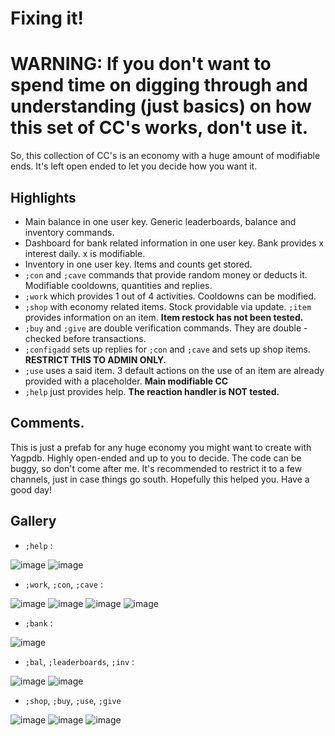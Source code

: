 # Fixing it!
# WARNING: If you don't want to spend time on digging through and understanding (just basics) on how this set of CC's works, don't use it.
So, this collection of CC's is an economy with a huge amount of modifiable ends. It's left open ended to let you decide how you want it.
## Highlights
- Main balance in one user key. Generic leaderboards, balance and inventory commands.
- Dashboard for bank related information in one user key. Bank provides x interest daily. x is modifiable.
- Inventory in one user key. Items and counts get stored.
- `;con` and `;cave` commands that provide random money or deducts it. Modifiable cooldowns, quantities and replies.
- `;work` which provides 1 out of 4 activities. Cooldowns can be modified.
- `;shop` with economy related items. Stock providable via update. `;item` provides information on an item. __Item restock has not been tested.__
- `;buy` and `;give` are double verification commands. They are double - checked before transactions.
- `;configadd` sets up replies for `;con` and `;cave` and sets up shop items. __RESTRICT THIS TO ADMIN ONLY.__
- `;use` uses a said item. 3 default actions on the use of an item are already provided with a placeholder. __Main modifiable CC__
- `;help` just provides help. __The reaction handler is NOT tested.__
## Comments.
This is just a prefab for any huge economy you might want to create with Yagpdb. Highly open-ended and up to you to decide. The code can be buggy, so don't come after me. It's recommended to restrict it to a few channels, just in case things go south.
Hopefully this helped you. 
Have a good day!
## Gallery
- `;help` : 

![image](https://media.discordapp.net/attachments/899657506173882461/959131520193421352/IMG_2451.png)
![image](https://media.discordapp.net/attachments/899657506173882461/959131527877386280/IMG_2452.png)

- `;work`, `;con`, `;cave` :

![image](https://media.discordapp.net/attachments/899657506173882461/959132576063303700/IMG_2470.png)
![image](https://media.discordapp.net/attachments/899657506173882461/959132558120062976/IMG_2468.png)
![image](https://media.discordapp.net/attachments/899657506173882461/959132568509362186/IMG_2469.png)
![image](https://media.discordapp.net/attachments/899657506173882461/959131534747635833/IMG_2453.png)

- `;bank` :

![image](https://media.discordapp.net/attachments/899657506173882461/959131536173723668/IMG_2454.png)

- `;bal`, `;leaderboards`, `;inv` : 

![image](https://media.discordapp.net/attachments/899657506173882461/959131587423899679/IMG_2458.png)
![image](https://media.discordapp.net/attachments/899657506173882461/959131594134806538/IMG_2459.png)

- `;shop`, `;buy`, `;use`, `;give`

![image](https://media.discordapp.net/attachments/899657506173882461/959131542389665893/IMG_2455.png)
![image](https://media.discordapp.net/attachments/899657506173882461/959131561821880340/IMG_2456.png)
![image](https://media.discordapp.net/attachments/899657506173882461/959131566964097094/IMG_2457.png)
